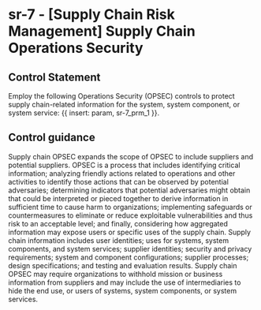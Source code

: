 # sr-7 - \[Supply Chain Risk Management\] Supply Chain Operations Security

## Control Statement

Employ the following Operations Security (OPSEC) controls to protect supply chain-related information for the system, system component, or system service: {{ insert: param, sr-7_prm_1 }}.

## Control guidance

Supply chain OPSEC expands the scope of OPSEC to include suppliers and potential suppliers. OPSEC is a process that includes identifying critical information; analyzing friendly actions related to operations and other activities to identify those actions that can be observed by potential adversaries; determining indicators that potential adversaries might obtain that could be interpreted or pieced together to derive information in sufficient time to cause harm to organizations; implementing safeguards or countermeasures to eliminate or reduce exploitable vulnerabilities and thus risk to an acceptable level; and finally, considering how aggregated information may expose users or specific uses of the supply chain. Supply chain information includes user identities; uses for systems, system components, and system services; supplier identities; security and privacy requirements; system and component configurations; supplier processes; design specifications; and testing and evaluation results. Supply chain OPSEC may require organizations to withhold mission or business information from suppliers and may include the use of intermediaries to hide the end use, or users of systems, system components, or system services.
